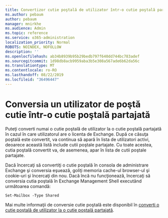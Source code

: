 ```yaml
---
title: Convertizor cutie poştală de utilizator într-o cutie poştală partajată?
ms.author: pebaum
author: pebaum
manager: mnirkhe
ms.audience: Admin
ms.topic: reference
ms.service: o365-administration
localization_priority: Normal
ROBOTS: NOINDEX, NOFOLLOW
description: ''
ms.openlocfilehash: ab34b8939b95b29bedb797f640dd744bc783adef
ms.sourcegitcommit: 1d98db8acb9959aba3b5e308a567ade6b62da56c
ms.translationtype: MT
ms.contentlocale: ro-RO
ms.lasthandoff: 08/22/2019
ms.locfileid: "36496447"
---
```

# <a name="convert-a-user-mail-box-into-a-shared-mailbox"></a>Conversia un utilizator de poştă cutie într-o cutie poştală partajată

Puteţi converti numai o cutie poştală de utilizator la o cutie poştală partajată în cazul în care utilizatorul are o licenta de Exchange. După ce căsuţa poştală este convertit, va continua să apară în lista de utilizatori activi, deoarece această listă include cutii poştale partajate. Cu toate acestea, cutia poştală convertit va, de asemenea, apar în lista de cutii poştale partajate. 
  
Dacă încercaţi să convertiţi o cutie poştală în consola de administrare Exchange şi conversia eşuează, goliţi memoria cache-ul browser-ul şi cookie-uri şi încercaţi din nou. Dacă încă nu funcţionează, încercaţi să conversia cutia poştală în Exchange Management Shell executând următoarea comandă:
  
```
Set-Mailbox -Type Shared
```

Mai multe informaţii de conversie cutie poştală este disponibil în [converti o cutie poştală de utilizator la o cutie poştală partajată](https://docs.microsoft.com/office365/admin/email/convert-user-mailbox-to-shared-mailbox).
  
